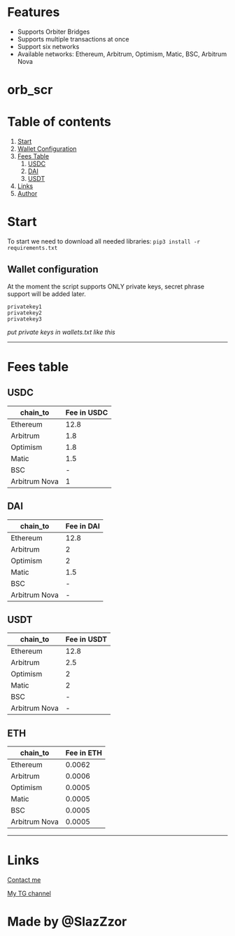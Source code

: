 
# Features

- Supports Orbiter Bridges
- Supports multiple transactions at once
- Support six networks
- Available networks:  Ethereum, Arbitrum, Optimism, Matic, BSC, Arbitrum Nova

# orb_scr

# Table of contents
1. [Start](#start)
2. [Wallet Configuration](#wc)
3. [Fees Table](#ft)
    1. [USDC](#usdc)
    2. [DAI](#dai)
    3. [USDT](#usdt)
4. [Links](#links)
5. [Author](#author)


# Start <a name="start"></a>
To start we need to download all needed libraries:
`pip3 install -r requirements.txt`


## Wallet configuration <a name="wc"></a>


At the moment the script supports ONLY private keys, secret phrase support will be added later.
    
    privatekey1
    privatekey2
    privatekey3
    
*put private keys in wallets.txt like this*

----

                    
# Fees table <a name="ft"></a>
                    

## USDC <a name="usdc"></a>

| chain_to | Fee in USDC |
| ------------- | ------------- |
| Ethereum | 12.8  |
| Arbitrum  | 1.8  |
| Optimism | 1.8  |
| Matic  | 1.5  |
| BSC | -  |
| Arbitrum Nova  | 1  |

## DAI <a name="dai"></a>


| chain_to | Fee in DAI |
| ------------- | ------------- |
| Ethereum | 12.8 |
| Arbitrum  | 2 |
| Optimism | 2  |
| Matic  | 1.5  |
| BSC | -  |
| Arbitrum Nova  | -  |

## USDT <a name="usdt"></a>

| chain_to | Fee in USDT |
| ------------- | ------------- |
| Ethereum | 12.8 |
| Arbitrum  | 2.5  |
| Optimism | 2  |
| Matic  | 2  |
| BSC | -  |
| Arbitrum Nova  | -  |

## ETH <a name="eth"></a>

| chain_to | Fee in ETH |
| ------------- | ------------- |
| Ethereum | 0.0062  |
| Arbitrum  | 0.0006  |
| Optimism | 0.0005  |
| Matic  | 0.0005  |
| BSC | 0.0005  |
| Arbitrum Nova  | 0.0005  |


                
----
# Links <a name="links"></a>

[Contact me](https://t.me/slazzzor)

[My TG channel](https://t.me/cryptofreenews)

                

# Made by @SlazZzor <a name="author"></a>
